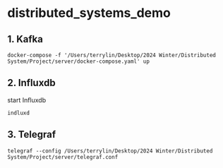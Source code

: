 # distributed_systems_demo

## 1. Kafka

```
docker-compose -f '/Users/terrylin/Desktop/2024 Winter/Distributed System/Project/server/docker-compose.yaml' up
```


## 2. Influxdb
start Influxdb
```
indluxd
```

## 3. Telegraf
```
telegraf --config /Users/terrylin/Desktop/2024 Winter/Distributed System/Project/server/telegraf.conf
```
